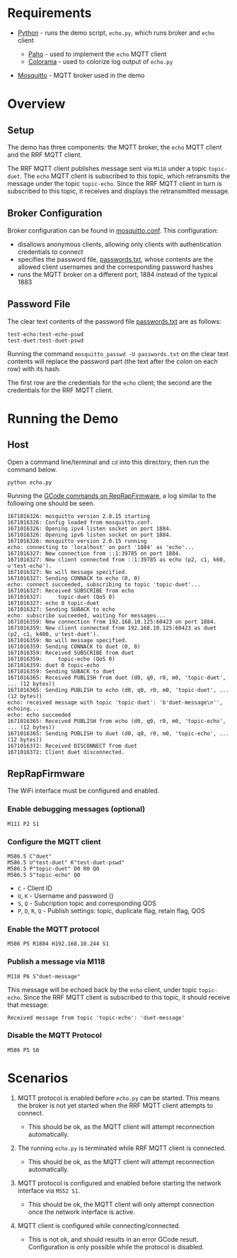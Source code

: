 
# Requirements

- [Python](https://www.python.org/downloads/) - runs the demo script, `echo.py`, which runs broker and `echo` client
    - [Paho](https://www.eclipse.org/paho/index.php?page=clients/python/index.php) - used to implement the `echo` MQTT client
    - [Colorama](https://pypi.org/project/colorama/) - used to colorize log output of `echo.py`

- [Mosquitto](https://mosquitto.org/download/) - MQTT broker used in the demo

# Overview

## Setup

The demo has three components: the MQTT broker, the `echo` MQTT client and the RRF MQTT client.

The RRF MQTT client publishes message sent via `M118` under a topic `topic-duet`.
The `echo` MQTT client is subscribed to this topic, which retransmits the message under the topic `topic-echo`. Since the RRF MQTT client in turn is subscribed to this topic, it receives and displays the retransmitted message.

## Broker Configuration

Broker configuration can be found in [mosquitto.conf](./mosquitto.conf). This configuration:
- disallows anonymous clients, allowing only clients with authentication credentials to connect
- specifies the password file, [passwords.txt](./passwords.txt), whose contents are the allowed client usernames and the corresponding password hashes
- runs the MQTT broker on a different port, 1884 instead of the typical 1883

## Password File

The clear text contents of the password file [passwords.txt](./passwords.txt) are as follows:

```
test-echo:test-echo-pswd
test-duet:test-duet-pswd
```

Running the command `mosquitto_passwd -U passwords.txt` on the clear text contents will replace the password part (the text after the colon on each row) with its hash.

The first row are the credentials for the `echo` client; the second are the credentials for the RRF MQTT client.


# Running the Demo

## Host

Open a command line/terminal and `cd` into this directory, then run the command below.

```
python echo.py
```

Running the [GCode commands on RepRapFirmware](#reprapfirmware), a log similar to the following one should be seen.

```
1671016326: mosquitto version 2.0.15 starting
1671016326: Config loaded from mosquitto.conf.
1671016326: Opening ipv4 listen socket on port 1884.
1671016326: Opening ipv6 listen socket on port 1884.
1671016326: mosquitto version 2.0.15 running
echo: connecting to 'localhost' on port '1884' as 'echo'...
1671016327: New connection from ::1:39785 on port 1884.
1671016327: New client connected from ::1:39785 as echo (p2, c1, k60, u'test-echo').
1671016327: No will message specified.
1671016327: Sending CONNACK to echo (0, 0)
echo: connect succeeded, subscribing to topic 'topic-duet'...
1671016327: Received SUBSCRIBE from echo
1671016327:     topic-duet (QoS 0)
1671016327: echo 0 topic-duet
1671016327: Sending SUBACK to echo
echo: subscribe succeeded, waiting for messages...
1671016359: New connection from 192.168.10.125:60423 on port 1884.
1671016359: New client connected from 192.168.10.125:60423 as duet (p2, c1, k400, u'test-duet').
1671016359: No will message specified.
1671016359: Sending CONNACK to duet (0, 0)
1671016359: Received SUBSCRIBE from duet
1671016359:     topic-echo (QoS 0)
1671016359: duet 0 topic-echo
1671016359: Sending SUBACK to duet
1671016365: Received PUBLISH from duet (d0, q0, r0, m0, 'topic-duet', ... (12 bytes))
1671016365: Sending PUBLISH to echo (d0, q0, r0, m0, 'topic-duet', ... (12 bytes))
echo: received message with topic 'topic-duet': 'b'duet-message\n'', echoing...
echo: echo succeeded
1671016365: Received PUBLISH from echo (d0, q0, r0, m0, 'topic-echo', ... (12 bytes))
1671016365: Sending PUBLISH to duet (d0, q0, r0, m0, 'topic-echo', ... (12 bytes))
1671016372: Received DISCONNECT from duet
1671016372: Client duet disconnected.

```


## RepRapFirmware

The WiFi interface must be configured and enabled.

### Enable debugging messages (optional)

```
M111 P2 S1
```

### Configure the MQTT client

```
M586.5 C"duet"
M586.5 U"test-duet" K"test-duet-pswd"
M586.5 P"topic-duet" D0 R0 Q0
M586.5 S"topic-echo" Q0
```

- `C` - Client ID
- `U`, `K` - Username and password ()
- `S`, `Q` - Subcription topic and corresponding QOS
- `P`, `D`, `R`, `Q` - Publish settings: topic, duplicate flag, retain flag, QOS
### Enable the MQTT protocol

```
M586 P5 R1884 H192.168.10.244 S1
```

### Publish a message via M118

```
M118 P6 S"duet-message"
```

This message will be echoed back by the `echo` client, under topic `topic-echo`.
Since the RRF MQTT client is subscribed to this topic, it should receive that message:

```
Received message from topic 'topic-echo': 'duet-message'
```

### Disable the MQTT Protocol

```
M586 P5 S0
```
# Scenarios


1. MQTT protocol is enabled before `echo.py` can be started. This means the broker is not yet started when the RRF MQTT client attempts to connect.

    - This should be ok, as the MQTT client will attempt reconnection automatically.

2. The running `echo.py` is terminated while RRF MQTT client is connected.

    - This should be ok, as the MQTT client will attempt reconnection automatically.

3. MQTT protocol is configured and enabled before starting the network interface via `M552 S1`.

    - This should be ok, the MQTT client will only attempt connection once the network interface is active.

4. MQTT client is configured while connecting/connected.

    - This is not ok, and should results in an error GCode result. Configuration is
        only possible while the protocol is disabled.